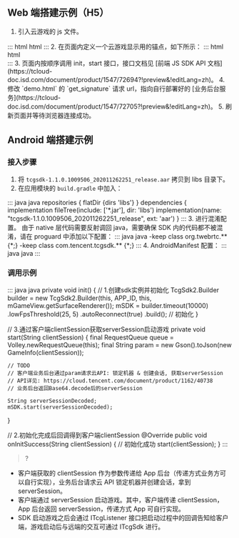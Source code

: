 [](id:web)
## Web 端搭建示例（H5）
1. 引入云游戏的 js 文件。
<dx-codeblock>
::: html html
<script type="text/javascript" src="https://cloud-gaming.myqcloud.com/cloud_gaming_static/tcgsdk.js"></script>
:::
</dx-codeblock>
2. 在页面内定义一个云游戏显示用的锚点，如下所示：
<dx-codeblock>
::: html html
<div id="mount-point"></div>
:::
</dx-codeblock>
3. 页面内按顺序调用 init，start 接口，接口文档见 [前端 JS SDK API 文档](https://tcloud-doc.isd.com/document/product/1547/72694?!preview&!editLang=zh)。
4. 修改 `demo.html` 的 `get_signature` 请求 url，指向自行部署好的 [业务后台服务](https://tcloud-doc.isd.com/document/product/1547/72705?!preview&!editLang=zh)。
5. 刷新页面并等待浏览器连接成功。

[](id:android)
## Android 端搭建示例
### 接入步骤
1. 将 `tcgsdk-1.1.0.1009506_202011262251_release.aar` 拷贝到 libs 目录下。
2. 在应用模块的 `build.gradle` 中加入：
<dx-codeblock>
::: java java
repositories {
 flatDir {dirs 'libs'}
}
dependencies {
 implementation fileTree(include: ['*.jar'], dir: 'libs')
 implementation(name: "tcgsdk-1.1.0.1009506_202011262251_release", ext: 'aar')
}
:::
</dx-codeblock>
3. 进行混淆配置。
由于 native 层代码需要反射调回 java，需要确保 SDK 内的代码都不被混淆，请在 proguard 中添加以下配置：
<dx-codeblock>
::: java java
-keep class org.twebrtc.** {*;}
-keep class com.tencent.tcgsdk.** {*;}
:::
</dx-codeblock>
4. AndroidManifest 配置：
<dx-codeblock>
::: java java
<uses-feature android:name="android.hardware.camera" />
<uses-feature android:name="android.hardware.camera.autofocus" />
<uses-feature
android:glEsVersion="0x00020000"
android:required="true" />
:::
</dx-codeblock>

### 调用示例
<dx-codeblock>
::: java java
private void init() {
	// 1.创建sdk实例并初始化
	TcgSdk2.Builder builder = new TcgSdk2.Builder(this, APP_ID, this, mGameView.getSurfaceRenderer());
	mSDK = builder.timeout(10000)
			.lowFpsThreshold(25, 5)
			.autoReconnect(true)
			.build(); // 初始化
}

// 3.通过客户端clientSession获取serverSession启动游戏
private void start(String clientSession) {
	final RequestQueue queue = Volley.newRequestQueue(this);
	final String param = new Gson().toJson(new GameInfo(clientSession));

	// TODO
	// 客户端业务后台通过param请求云API: 锁定机器 & 创建会话, 获取serverSession
	// API详见: https://cloud.tencent.com/document/product/1162/40738
	// 业务后台返回Base64.decode后的serverSession
	
	String serverSessionDecoded;
	mSDK.start(serverSessionDecoded);
}

// 2.初始化完成后回调得到客户端clientSession
@Override
public void onInitSuccess(String clientSession) {
	// 初始化成功
	start(clientSession);
}
:::
</dx-codeblock>

>? 
- 客户端获取的 clientSession 作为参数传递给 App 后台（传递方式业务方可以自行实现），业务后台请求云 API 锁定机器并创建会话，拿到 serverSession。
- 客户端通过 serverSession 启动游戏。其中，客户端传递 clientSession，App 后台返回 serverSession，传递方式 App 可自行实现。
- SDK 启动游戏之后会通过 ITcgListener 接口把启动过程中的回调告知给客户端，游戏启动后与远端的交互可通过 ITcgSdk 进行。
